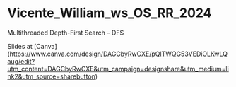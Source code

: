 # Vicente_William_ws_OS_RR_2024
Multithreaded Depth-First Search – DFS

Slides at [Canva] (https://www.canva.com/design/DAGCbyRwCXE/pQlTWQG53VEDiOLKwLQaug/edit?utm_content=DAGCbyRwCXE&utm_campaign=designshare&utm_medium=link2&utm_source=sharebutton)
